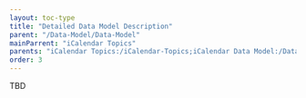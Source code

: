 ```yaml
---
layout: toc-type
title: "Detailed Data Model Description"
parent: "/Data-Model/Data-Model"
mainParrent: "iCalendar Topics"
parents: "iCalendar Topics:/iCalendar-Topics;iCalendar Data Model:/Data-Model/Data-Model"
order: 3
---
```


TBD
